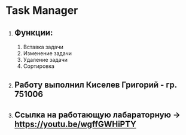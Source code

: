 # Task Manager 
1. ## Функции:
    1. Вставка задачи
    2. Изменение задачи
    3. Удаление задачи
    4. Сортировка

1. ## Работу выполнил Киселев Григорий - гр. 751006 

1. ## Ссылка на работающую лабараторную -> https://youtu.be/wgffGWHiPTY
